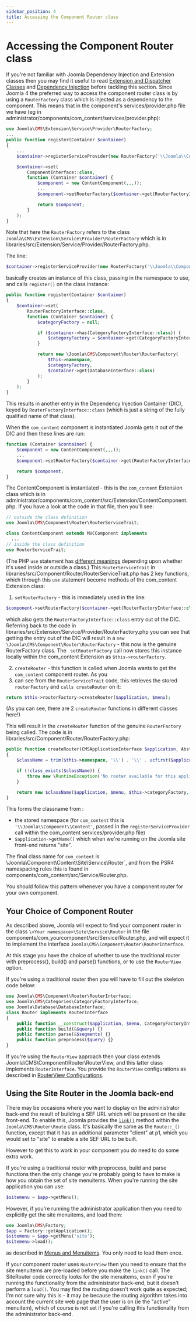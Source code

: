 ```yaml
---
sidebar_position: 4
title: Accessing the Component Router class
---
```


Accessing the Component Router class
====================================

If you're not familiar with Joomla Dependency Injection and Extension classes then you may find it useful to 
read [Extension and Dispatcher Classes](../extension-and-dispatcher/index.md) and [Dependency Injection](../dependency-injection/index.md) before tackling this section. 
Since Joomla 4 the preferred way to access the component router class is by using a `RouterFactory` class which is 
injected as a dependency to the component. This means that in the component's services/provider.php file we have 
(eg in administrator/components/com_content/services/provider.php):

```php
use Joomla\CMS\Extension\Service\Provider\RouterFactory;
...
public function register(Container $container)
{
    ...
    $container->registerServiceProvider(new RouterFactory('\\Joomla\\Component\\Content'));

    $container->set(
        ComponentInterface::class,
        function (Container $container) {
            $component = new ContentComponent(,,,));
            ...
            $component->setRouterFactory($container->get(RouterFactoryInterface::class));

            return $component;
        }
    );
}
```

Note that here the `RouterFactory` refers to the class ` Joomla\CMS\Extension\Service\Provider\RouterFactory` which is in libraries/src/Extension/Service/Provider/RouterFactory.php. 

The line:

```php
$container->registerServiceProvider(new RouterFactory('\\Joomla\\Component\\Content'));
```

basically creates an instance of this class, passing in the namespace to use, and calls `register()` on the class instance:

```php
public function register(Container $container)
{
    $container->set(
        RouterFactoryInterface::class,
        function (Container $container) {
            $categoryFactory = null;

            if ($container->has(CategoryFactoryInterface::class)) {
                $categoryFactory = $container->get(CategoryFactoryInterface::class);
            }

            return new \Joomla\CMS\Component\Router\RouterFactory(
                $this->namespace,
                $categoryFactory,
                $container->get(DatabaseInterface::class)
            );
        }
    );
}
```

This results in another entry in the Dependency Injection Container (DIC), keyed by `RouterFactoryInterface::class` 
(which is just a string of the fully qualified name of that class). 

When the `com_content` component is instantiated Joomla gets it out of the DIC and then these lines are run:

```php
function (Container $container) {
    $component = new ContentComponent(,,,));
    ...
    $component->setRouterFactory($container->get(RouterFactoryInterface::class));

    return $component;
}
```

The ContentComponent is instantiated - this is the `com_content` Extension class which is in 
administrator/components/com_content/src/Extension/ContentComponent.php. If you have a look at the code in that file, 
then you'll see:

```php
// outside the class definition
use Joomla\CMS\Component\Router\RouterServiceTrait;

class ContentComponent extends MVCComponent implements
  ...
// inside the class definition
use RouterServiceTrait;
```

(The PHP `use` statement has [different meanings](https://www.w3schools.com/php/keyword_use.asp) depending upon whether it's used inside or outside a class.) 
This `RouterServiceTrait` in libraries/src/Component/Router/RouterServiceTrait.php has 2 key functions, which through 
this `use` statement become methods of the com_content Extension class:
1. `setRouterFactory` - this is immediately used in the line:

```php
$component->setRouterFactory($container->get(RouterFactoryInterface::class));
```

which also gets the `RouterFactoryInterface::class` entry out of the DIC. Referring back to the code in 
libraries/src/Extension/Service/Provider/RouterFactory.php you can see that getting the entry out of the DIC will result in a `new \Joomla\CMS\Component\Router\RouterFactory` - this now is the genuine RouterFactory class. The ` setRouterFactory` call now stores this instance locally within the com_content Extension as `$this->routerFactory`.

2. `createRouter` - this function is called when Joomla wants to get the `com_content` component router. As you 
3. can see from the `RouterServiceTrait` code, this retrieves the stored `routerFactory` and `calls createRouter` on it:

```php
return $this->routerFactory->createRouter($application, $menu);
```

(As you can see, there are 2 `createRouter` functions in different classes here!)

This will result in the `createRouter` function of the genuine `RouterFactory` being called. The code is in 
libraries/src/Component/Router/RouterFactory.php:

```php
public function createRouter(CMSApplicationInterface $application, AbstractMenu $menu): RouterInterface
{
    $className = trim($this->namespace, '\\') . '\\' . ucfirst($application->getName()) . '\\Service\\Router';

    if (!class_exists($className)) {
        throw new \RuntimeException('No router available for this application.');
    }

    return new $className($application, $menu, $this->categoryFactory, $this->db);
}
```

This forms the classname from :
- the stored namespace (for `com_content` this is `'\\Joomla\\Component\\Content'`, passed in the `registerServiceProvider` call within the com_content services/provider.php file)
- `$application->getName()` which when we're running on the Joomla site front-end returns "site".

The final class name for `com_content` is \Joomla\Component\Content\Site\Service\Router`, and from the PSR4 
namespacing rules this is found in components/com_content/src/Service/Router.php.

You should follow this pattern whenever you have a component router for your own component.

## Your Choice of Component Router
As described above, Joomla will expect to find your component router in the class `\<Your namespace>\Site\Service\Router`
in the file components/com_yourcomponent/src/Service/Router.php, and will expect it to implement 
the interface `Joomla\CMS\Component\Router\RouterInterface`.

At this stage you have the choice of whether to use the traditional router with preprocess(), build() and parse() 
functions, or to use the `RouterView` option. 

If you're using a traditional router then you will have to fill out the skeleton code below:

```php
use Joomla\CMS\Component\Router\RouterInterface;
use Joomla\CMS\Categories\CategoryFactoryInterface;
use Joomla\Database\DatabaseInterface;
class Router implements RouterInterface
{
    public function __construct($application, $menu, CategoryFactoryInterface $categoryFactory, DatabaseInterface $db) {}
    public function build(&$query) {}
    public function parse(&$segments) {}
    public function preprocess($query) {}
}
```

If you're using the `RouterView` approach then your class extends Joomla\CMS\Component\Router\RouterView, and this 
latter class implements `RouterInterface`. You provide the `RouterView` configurations as 
described in [RouterView Configurations](router-view.md).

## Using the Site Router in the Joomla back-end
There may be occasions where you want to display on the administrator back-end the result of building a SEF URL which
will be present on the site front-end. To enable this, Joomla provides the [`link()`](https://api.joomla.org/cms-5/classes/Joomla-CMS-Router-Route.html) method within 
the `Joomla\CMS\Router\Route` class. It's basically the same as the `Route::_()` function, except that it has an 
additional parameter "client" at p1, which you would set to "site" to enable a site SEF URL to be built.

However to get this to work in your component you do need to do some extra work.

If you're using a traditional router with preprocess, build and parse functions then the only change you're probably
going to have to make is how you obtain the set of site menuitems. When you're running the site application you can use:

```php
$sitemenu = $app->getMenu();
```

However, if you're running the administrator application then you need to explicitly get the site menuitems, and load them:

```php
use Joomla\CMS\Factory;
$app = Factory::getApplication();
$sitemenu = $app->getMenu('site');
$sitemenu->load();
```

as described in [Menus and Menuitems](../menus-menuitems.md#basic-operations). You only need to load them once. 

If your component router uses `RouterView` then you need to ensure that the site menuitems are pre-loaded before
you make the `link()` call. The SiteRouter code correctly looks for the site menuitems, even if you're running the
functionality from the administrator back-end, but it doesn't perform a `load()`. You may find the routing doesn't 
work quite as expected; I'm not sure why this is - it may be because the routing algorithm takes into account the
current site web page that the user is on (ie the "active" menuitem), which of course is not set if you're calling
this functionality from the administrator back-end.